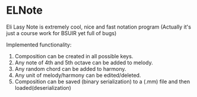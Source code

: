 # ELNote
Eli Lasy Note is extremely cool, nice and fast notation program
(Actually it's just a course work for BSUIR yet full of bugs)

Implemented functionality:
1. Composition can be created in all possible keys.
2. Any note of 4th and 5th octave can be added to melody.
3. Any random chord can be added to harmony.
4. Any unit of melody/harmony can be edited/deleted.
5. Composition can be saved (binary serialization) to a (.mm) file and then loaded(deserialization)
